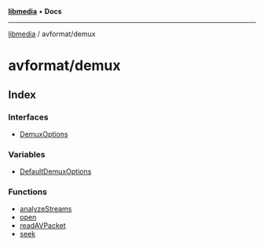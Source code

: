 [**libmedia**](../../README.md) • **Docs**

***

[libmedia](../../README.md) / avformat/demux

# avformat/demux

## Index

### Interfaces

- [DemuxOptions](interfaces/DemuxOptions.md)

### Variables

- [DefaultDemuxOptions](variables/DefaultDemuxOptions.md)

### Functions

- [analyzeStreams](functions/analyzeStreams.md)
- [open](functions/open.md)
- [readAVPacket](functions/readAVPacket.md)
- [seek](functions/seek.md)
